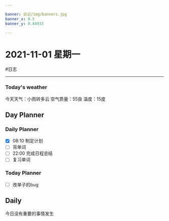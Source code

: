 ```yaml
---

banner: 日记/img/banners.jpg
banner_x: 0.5
banner_y: 0.84933

---
```

# 2021-11-01 星期一
#日志 

---

### Today's weather
今天天气：小雨转多云
空气质量：55良
温度：15度
## Day Planner

### Daily Planner
- [x] 08:10 制定计划
- [ ] 背单词
- [ ] 22:00 完成日程总结
- [ ] 复习单词

### Today Planner
- [ ] 改单子的bug

## Daily
今日没有重要的事情发生

